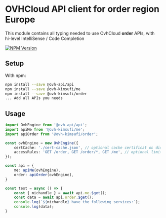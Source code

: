# OVHCloud API client for **order** region Europe

This module contains all typing needed to use OvhCloud **order** APIs, with hi-level IntelliSense / Code Completion

[![NPM Version](https://img.shields.io/npm/v/@ovh-kimsufi/order.svg?style=flat)](https://www.npmjs.org/package/@ovh-kimsufi/order)

## Setup

With npm:

```bash
npm install --save @ovh-api/api
npm install --save @ovh-kimsufi/me
npm install --save @ovh-kimsufi/order
... Add all APIs you needs
```

## Usage

```typescript
import OvhEngine from '@ovh-api/api';
import apiMe from '@ovh-kimsufi/me';
import apiOrder from '@ovh-kimsufi/order';

const ovhEngine = new OvhEngine({ 
    certCache: './cert-cache.json', // optional cache certificat on disk.
    accessRules: 'GET /order, GET /order/*, GET /me', // optional limit the requested privileges.
});

const api = {
    me: apiMe(ovhEngine),
    order: apiOrder(ovhEngine),
}

const test = async () => {
    const { nichandle } = await api.me.$get();
    const data = await api.order.$get();
    console.log(`${nichandle} have the following services:`);
    console.log(data);
}
```
